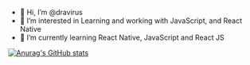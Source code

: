 - 👋 Hi, I’m @dravirus
- 👀 I’m interested in Learning and working with JavaScript, and React Native
- 🌱 I’m currently learning React Native, JavaScript and React JS

[![Anurag's GitHub stats](https://github-readme-stats.vercel.app/api?username=anuraghazra)](https://github.com/anuraghazra/github-readme-stats)
<!---
dravirus/dravirus is a ✨ special ✨ repository because its `README.md` (this file) appears on your GitHub profile.
You can click the Preview link to take a look at your changes.
--->
